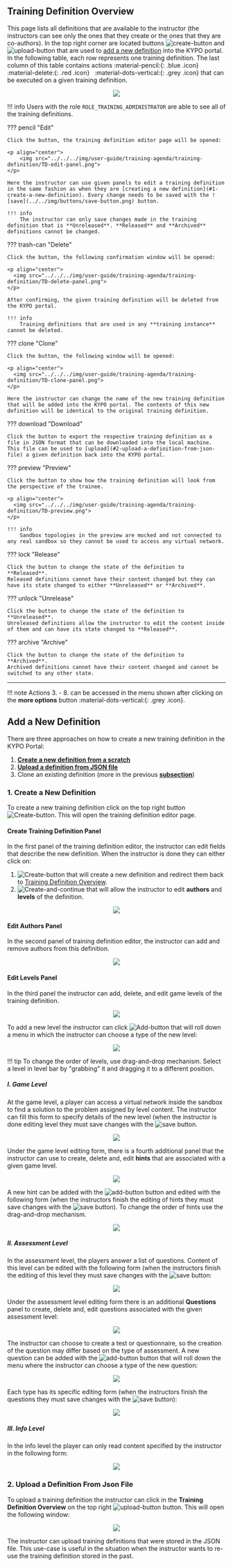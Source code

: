 ## Training Definition Overview
This page lists all definitions that are available to the instructor (the instructors can see only the ones that they create or the ones that they are co-authors). In the top right corner are located buttons ![create-button](../../img/buttons/create-button.png) and ![upload-button](../../img/buttons/upload-button.png) that are used to [add a new definition](#add-a-new-definition) into the KYPO portal. In the following table, each row represents one training definition. The last column of this table contains actions :material-pencil:{: .blue .icon} &nbsp; :material-delete:{: .red .icon} &nbsp; :material-dots-vertical:{: .grey .icon} that can be executed on a given training definition.

<p align="center">
  <img src="../../../img/user-guide/training-agenda/training-definition/TD-overview.png">
</p>

!!! info
    Users with the role `ROLE_TRAINING_ADMINISTRATOR` are able to see all of the training definitions.

??? pencil "Edit"
    
    Click the button, the training definition editor page will be opened:
    
    <p align="center">
        <img src="../../../img/user-guide/training-agenda/training-definition/TD-edit-panel.png">
    </p>
    
    Here the instructor can use given panels to edit a training definition in the same fashion as when they are [creating a new definition](#1-create-a-new-definition). Every change needs to be saved with the ![save](../../img/buttons/save-button.png) button. 
    
    !!! info
        The instructor can only save changes made in the training definition that is **Unreleased**. **Released** and **Archived** definitions cannot be changed.
    
??? trash-can "Delete"
    
    Click the button, the following confirmation window will be opened: 
    
    <p align="center">
      <img src="../../../img/user-guide/training-agenda/training-definition/TD-delete-panel.png">
    </p>
    
    After confirming, the given training definition will be deleted from the KYPO portal.
    
    !!! info
        Training definitions that are used in any **training instance** cannot be deleted. 

??? clone "Clone"
    
    Click the button, the following window will be opened:
    
    <p align="center">
      <img src="../../../img/user-guide/training-agenda/training-definition/TD-clone-panel.png">
    </p>
    
    Here the instructor can change the name of the new training definition that will be added into the KYPO portal. The contents of this new definition will be identical to the original training definition.
    
??? download "Download"
    
    Click the button to export the respective training definition as a file in JSON format that can be downloaded into the local machine. This file can be used to [upload](#2-upload-a-definition-from-json-file) a given definition back into the KYPO portal. 
    
??? preview "Preview"
   
    Click the button to show how the training definition will look from the perspective of the trainee.
    
    <p align="center">
      <img src="../../../img/user-guide/training-agenda/training-definition/TD-preview.png">
    </p>
    
    !!! info
        Sandbox topologies in the preview are mocked and not connected to any real sandbox so they cannot be used to access any virtual network.
    
??? lock "Release"
   
    Click the button to change the state of the definition to **Released**. 
    Released definitions cannot have their content changed but they can have its state changed to either **Unreleased** or **Archived**.

  
??? unlock "Unrelease"
    
    Click the button to change the state of the definition to **Unreleased**.
    Unreleased definitions allow the instructor to edit the content inside of them and can have its state changed to **Released**.
    
??? archive "Archive"
    
    Click the button to change the state of the definition to **Archived**.
    Archived definitions cannot have their content changed and cannot be switched to any other state.

----------------------------------------------------

!!! note
    Actions 3. - 8. can be accessed in the menu shown after clicking on the **more options** button :material-dots-vertical:{: .grey .icon}. 

## Add a New Definition
There are three approaches on how to create a new training definition in the KYPO Portal:

1.  [**Create a new definition from a scratch**](#1-create-a-new-definition) 
2.  [**Upload a definition from JSON file**](#2-upload-a-definition-from-json-file)
3.  Clone an existing definition (more in the previous [**subsection**](#training-definition-overview))

### 1. Create a New Definition
To create a new training definition click on the top right button ![Create-button](../../img/buttons/create-button.png). This will open the training definition editor page.

#### Create Training Definition Panel
In the first panel of the training definition editor, the instructor can edit fields that describe the new definition. When the instructor is done they can either click on:
1.  ![Create-button](../../img/buttons/create-button.png) that will create a new definition and redirect them back to [Training Definition Overview](#training-definition-overview).
2.  ![Create-and-continue](../../img/buttons/create-and-continue-button.png) that will allow the instructor to edit **authors** and **levels** of the definition.

<p align="center">
    <img src="../../../img/user-guide/training-agenda/training-definition/TD-create-panel.png">
</p>

#### Edit Authors Panel
In the second panel of training definition editor, the instructor can add and remove authors from this definition.

<p align="center">
  <img src="../../../img/user-guide/training-agenda/training-definition/TD-edit-authors.png">
</p>

#### Edit Levels Panel
In the third panel the instructor can add, delete, and edit game levels of the training definition.

<p align="center">
  <img src="../../../img/user-guide/training-agenda/training-definition/TD-edit-levels.png">
</p>

To add a new level the instructor can click ![Add-button](../../img/buttons/add-button.png) that will roll down a menu in which the instructor can choose a type of the new level:

<p align="center">
  <img src="../../../img/user-guide/training-agenda/training-definition/TD-levels.png">
</p>

!!! tip
    To change the order of levels, use drag-and-drop mechanism. Select a level in level bar by "grabbing" it and dragging it to a different position.

##### I. Game Level
At the game level, a player can access a virtual network inside the sandbox to find a solution to the problem assigned by level content. The instructor can fill this form to specify details of the new level (when the instructor is done editing level they must save changes with the ![save](../../img/buttons/save-button.png) button.

<p align="center">
  <img src="../../../img/user-guide/training-agenda/training-definition/TD-GL-panel.png">
</p>

Under the game level editing form, there is a fourth additional panel that the instructor can use to create, delete and, edit **hints** that are associated with a given game level.

<p align="center">
  <img src="../../../img/user-guide/training-agenda/training-definition/TD-hint-panel.png">
</p>

A new hint can be added with the ![add-button](../../img/buttons/add-button.png) button and edited with the following form (when the instructors finish the editing of hints they must save changes with the ![save](../../img/buttons/save-button.png) button). To change the order of hints use the drag-and-drop mechanism. 

<p align="center">
  <img src="../../../img/user-guide/training-agenda/training-definition/TD-hint-edit.png">
</p>

##### II. Assessment Level
In the assessment level, the players answer a list of questions. Content of this level can be edited with the following form (when the instructors finish the editing of this level they must save changes with the ![save](../../img/buttons/save-button.png) button:

<p align="center">
  <img src="../../../img/user-guide/training-agenda/training-definition/TD-AL-panel.png">
</p>

Under the assessment level editing form there is an additional **Questions** panel to create, delete and, edit questions associated with the given assessment level:   
 
<p align="center">
  <img src="../../../img/user-guide/training-agenda/training-definition/TD-questions-panel.png">
</p>

The instructor can choose to create a test or questionnaire, so the creation of the question may differ based on the type of assessment. A new question can be added with the ![add-button](../../img/buttons/add-button.png) button that will roll down the menu where the instructor can choose a type of the new question:

<p align="center">
  <img src="../../../img/user-guide/training-agenda/training-definition/TD-question.png">
</p>

Each type has its specific editing form (when the instructors finish the questions they must save changes with the ![save](../../img/buttons/save-button.png) button):

<p align="center">
  <img src="../../../img/user-guide/training-agenda/training-definition/TD-questions-edit.png">
</p>

##### III. Info Level
In the info level the player can only read content specified by the instructor in the following form:

<p align="center">
  <img src="../../../img/user-guide/training-agenda/training-definition/TD-IL-panel.png">
</p>


### 2. Upload a Definition From Json File
To upload a training definition the instructor can click in the **Training Definition Overview** on the top right ![upload-button](../../img/buttons/upload-button.png) button. This will open the following window:

<p align="center">
  <img src="../../../img/user-guide/training-agenda/training-definition/TD-upload-panel.png">
</p>


The instructor can upload training definitions that were stored in the JSON file. This use-case is useful in the situation when the instructor wants to re-use the training definition stored in the past.
